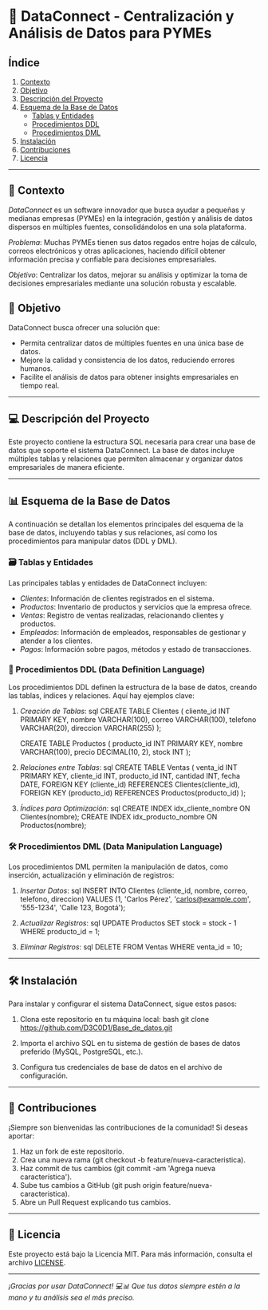 # 🚀 DataConnect - Centralización y Análisis de Datos para PYMEs

## Índice

1. [Contexto](#contexto)
2. [Objetivo](#objetivo)
3. [Descripción del Proyecto](#descripción-del-proyecto)
4. [Esquema de la Base de Datos](#esquema-de-la-base-de-datos)
   - [Tablas y Entidades](#tablas-y-entidades)
   - [Procedimientos DDL](#procedimientos-ddl)
   - [Procedimientos DML](#procedimientos-dml)
5. [Instalación](#instalación)
6. [Contribuciones](#contribuciones)
7. [Licencia](#licencia)

---

## 📖 Contexto 

*DataConnect* es un software innovador que busca ayudar a pequeñas y medianas empresas (PYMEs) en la integración, gestión y análisis de datos dispersos en múltiples fuentes, consolidándolos en una sola plataforma. 

*Problema*: Muchas PYMEs tienen sus datos regados entre hojas de cálculo, correos electrónicos y otras aplicaciones, haciendo difícil obtener información precisa y confiable para decisiones empresariales.

*Objetivo*: Centralizar los datos, mejorar su análisis y optimizar la toma de decisiones empresariales mediante una solución robusta y escalable.

## 🎯 Objetivo

DataConnect busca ofrecer una solución que:

- Permita centralizar datos de múltiples fuentes en una única base de datos.
- Mejore la calidad y consistencia de los datos, reduciendo errores humanos.
- Facilite el análisis de datos para obtener insights empresariales en tiempo real.

---

## 💻 Descripción del Proyecto

Este proyecto contiene la estructura SQL necesaria para crear una base de datos que soporte el sistema DataConnect. La base de datos incluye múltiples tablas y relaciones que permiten almacenar y organizar datos empresariales de manera eficiente.

---

## 📊 Esquema de la Base de Datos

A continuación se detallan los elementos principales del esquema de la base de datos, incluyendo tablas y sus relaciones, así como los procedimientos para manipular datos (DDL y DML).

### 🗃️ Tablas y Entidades

Las principales tablas y entidades de DataConnect incluyen:

- *Clientes*: Información de clientes registrados en el sistema.
- *Productos*: Inventario de productos y servicios que la empresa ofrece.
- *Ventas*: Registro de ventas realizadas, relacionando clientes y productos.
- *Empleados*: Información de empleados, responsables de gestionar y atender a los clientes.
- *Pagos*: Información sobre pagos, métodos y estado de transacciones.

### 📐 Procedimientos DDL (Data Definition Language)

Los procedimientos DDL definen la estructura de la base de datos, creando las tablas, índices y relaciones. Aquí hay ejemplos clave:

1. *Creación de Tablas*:
    sql
    CREATE TABLE Clientes (
        cliente_id INT PRIMARY KEY,
        nombre VARCHAR(100),
        correo VARCHAR(100),
        telefono VARCHAR(20),
        direccion VARCHAR(255)
    );
    
    CREATE TABLE Productos (
        producto_id INT PRIMARY KEY,
        nombre VARCHAR(100),
        precio DECIMAL(10, 2),
        stock INT
    );
    

2. *Relaciones entre Tablas*:
    sql
    CREATE TABLE Ventas (
        venta_id INT PRIMARY KEY,
        cliente_id INT,
        producto_id INT,
        cantidad INT,
        fecha DATE,
        FOREIGN KEY (cliente_id) REFERENCES Clientes(cliente_id),
        FOREIGN KEY (producto_id) REFERENCES Productos(producto_id)
    );
    

3. *Índices para Optimización*:
    sql
    CREATE INDEX idx_cliente_nombre ON Clientes(nombre);
    CREATE INDEX idx_producto_nombre ON Productos(nombre);
    

### 🛠️ Procedimientos DML (Data Manipulation Language)

Los procedimientos DML permiten la manipulación de datos, como inserción, actualización y eliminación de registros:

1. *Insertar Datos*:
    sql
    INSERT INTO Clientes (cliente_id, nombre, correo, telefono, direccion)
    VALUES (1, 'Carlos Pérez', 'carlos@example.com', '555-1234', 'Calle 123, Bogotá');
    

2. *Actualizar Registros*:
    sql
    UPDATE Productos
    SET stock = stock - 1
    WHERE producto_id = 1;
    

3. *Eliminar Registros*:
    sql
    DELETE FROM Ventas
    WHERE venta_id = 10;
    

---

## 🛠️ Instalación

Para instalar y configurar el sistema DataConnect, sigue estos pasos:

1. Clona este repositorio en tu máquina local:
    bash
    git clone https://github.com/D3C0D1/Base_de_datos.git
    

2. Importa el archivo SQL en tu sistema de gestión de bases de datos preferido (MySQL, PostgreSQL, etc.).

3. Configura tus credenciales de base de datos en el archivo de configuración.

---

## 🤝 Contribuciones

¡Siempre son bienvenidas las contribuciones de la comunidad! Si deseas aportar:

1. Haz un fork de este repositorio.
2. Crea una nueva rama (git checkout -b feature/nueva-caracteristica).
3. Haz commit de tus cambios (git commit -am 'Agrega nueva característica').
4. Sube tus cambios a GitHub (git push origin feature/nueva-caracteristica).
5. Abre un Pull Request explicando tus cambios.

---

## 📄 Licencia

Este proyecto está bajo la Licencia MIT. Para más información, consulta el archivo [LICENSE](LICENSE).

---

*¡Gracias por usar DataConnect! 💻📊 Que tus datos siempre estén a la mano y tu análisis sea el más preciso.*